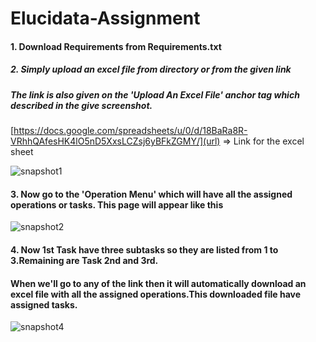 # Elucidata-Assignment

#### 1. Download Requirements from Requirements.txt

##### 2. Simply upload an excel file from directory or from the given link 
##### The link is also given on the 'Upload An Excel File' anchor tag which described in the give screenshot.

[https://docs.google.com/spreadsheets/u/0/d/18BaRa8R-VRhhQAfesHK4lO5nD5XxsLCZsj6yBFkZGMY/](url) => Link for the excel sheet

![snapshot1](https://user-images.githubusercontent.com/58872658/98233392-ff0b3200-1f84-11eb-9283-46f8b3c14ab7.JPG)

#### 3. Now go to the 'Operation Menu' which will have all the assigned operations or tasks. This page will appear like this 

![snapshot2](https://user-images.githubusercontent.com/58872658/98233925-ae480900-1f85-11eb-93ce-0e0c665e401c.JPG)

#### 4. Now 1st Task have three subtasks so they are listed from 1 to 3.Remaining are Task 2nd and 3rd.
#### When we'll go to any of the link then it will automatically download an excel file with all the assigned operations.This downloaded file have assigned tasks.

![snapshot4](https://user-images.githubusercontent.com/58872658/98234116-fa934900-1f85-11eb-9113-24d97d8b42a6.JPG)

